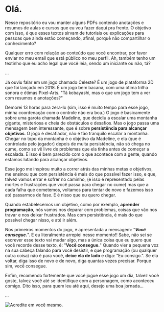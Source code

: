 # Olá.

Nesse repositório eu vou manter alguns PDFs contendo anotações e resumos de aulas e cursos que eu vou fazer daqui pra frente. O objetivo com isso,
é que esses textos sirvam de tutoriais ou explicações para pessoas que ainda estão começando,  afinal, porquê não compartilhar o conhecimento?

Qualquer erro com relação ao conteúdo que você encontrar, por favor enviar no meu email que está público no meu perfil.
Ah, também tenho um textinho que eu acho legal que você leia, sendo um iniciante ou não, tá?

...

Já ouviu falar em um jogo chamado Celeste? É um jogo de plataforma 2D que foi lançado em 2018. É um jogo bem bacana, com uma ótima trilha sonora e ótimas Pixel-Arts.
"Tá kobayashi, mas o que um jogo tem a ver com resumos e anotações?"

Demorei 13 horas para zera-lo (sim, isso é muito tempo para esse jogo, minha coordenação com o controle não era boa.)
O jogo é basicamente sobre uma garota chamada Madeline, que decidiu a escalar uma montanha gigante, misteriosa e cheia de obstáculos e desafios. Mas o jogo
passa uma mensagem bem interessante, que é sobre **persistência para alcançar objetivos**. O jogo é desafiador, não é tão tranquilo escalar a montanha.
Chegar no topo da montanha é o objetivo da Madeline, e ela (que é controlada pelo jogador) depois de muita persistência, não só chega
no cume, como se vê livre de problemas que ela tinha antes de começar a escalada. E isso é bem parecido com o que acontece com a gente, quando
estamos lutando para alcançar objetivos.

Esse jogo me inspirou muito a correr atrás das minhas metas e objetivos, me ensinou que com persistência é mais do que possível fazer isso, e que, talvez vamos errar
e sofrer no caminho, (e isso é representado pelas mortes e frustrações que você passa para chegar no cume) mas que a cada falha que cometemos, voltamos
para tentar de novo e fazemos isso até passarmos de fase. E é nisso que eu quero chegar.

Quando estabelecemos um objetivo, como por exemplo, **aprender programação**, nós vamos nos deparar com problemas, coisas que vão nos travar e nos deixar
frustrados. Mas com persistẽncia, é mais do que possível chegar nisso, e até ir além.

Nos primeiros momentos do jogo, é apresentada a mensagem: "**_Você consegue._**". E eu literalmente arrepiei nesse momento!! Sabe, não sei se escrever
esse texto vai mudar algo, mas a única coisa que eu quero que você recorde desse texto, é: "**Você consegue.**" Quando vier a pequena voz na sua cabeça
falando para você desistir, e que programação (ou qualquer outra coisa) não é para você, **deixe ela de lado** e diga: "Eu consigo.". Se ela voltar, diga isso de novo
e de novo, diga quantas vezes precisar. Porque sim, você consegue.

Enfim, recomendo fortemente que você jogue esse jogo um dia, talvez você goste, talvez você até se identifique com a personagem, como aconteceu comigo.
Dito isso, para quem leu até aqui, desejo uma boa jornada... 

...

![Acredite em você mesmo.](https://64.media.tumblr.com/452115a94309de388a764d1fd618c39f/tumblr_inline_p336v0UHdh1qdiwz3_540.gifv)

